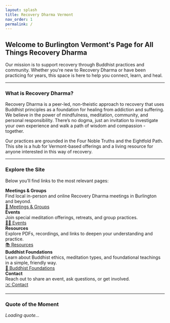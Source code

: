 ```yaml
---
layout: splash
title: Recovery Dharma Vermont
nav_order: 1
permalink: /
---
```



## Welcome to Burlington Vermont's Page for All Things Recovery Dharma 

Our mission is to support recovery through Buddhist practices and community. Whether you're new to Recovery Dharma or have been practicing for years, this space is here to help you connect, learn, and heal.

<hr class="zen-divider">

### What is Recovery Dharma?

Recovery Dharma is a peer-led, non-theistic approach to recovery that uses Buddhist principles as a foundation for healing from addiction and suffering. We believe in the power of mindfulness, meditation, community, and personal responsibility. There’s no dogma, just an invitation to investigate your own experience and walk a path of wisdom and compassion - together.

Our practices are grounded in the Four Noble Truths and the Eightfold Path. This site is a hub for Vermont-based offerings and a living resource for anyone interested in this way of recovery.

<hr class="zen-divider">

### Explore the Site

Below you’ll find links to the most relevant pages:


<div class="zen-link-list">
  <div class="zen-link-row">
    <div class="zen-link-text">
      <strong>Meetings & Groups</strong><br>
      Find local in-person and online Recovery Dharma meetings in Burlington and beyond.
    </div>
    <a href="{{ site.baseurl }}/meetings/" class="zen-nav-button">🪷 Meetings & Groups</a>
  </div>
  <div class="zen-link-row">
    <div class="zen-link-text">
      <strong>Events</strong><br>
      Join special meditation offerings, retreats, and group practices.
    </div>
    <a href="{{ site.baseurl }}/events/" class="zen-nav-button">🧘‍♂️ Events</a>
  </div>
  <div class="zen-link-row">
    <div class="zen-link-text">
      <strong>Resources</strong><br>
      Explore PDFs, recordings, and links to deepen your understanding and practice.
    </div>
    <a href="{{ site.baseurl }}/resources/" class="zen-nav-button">📚 Resources</a>
  </div>
  <div class="zen-link-row">
    <div class="zen-link-text">
      <strong>Buddhist Foundations</strong><br>
      Learn about Buddhist ethics, meditation types, and foundational teachings in a simple, friendly way.
    </div>
    <a href="{{ site.baseurl }}/buddhist-foundations/" class="zen-nav-button">🌱 Buddhist Foundations</a>
  </div>
  <div class="zen-link-row">
    <div class="zen-link-text">
      <strong>Contact</strong><br>
      Reach out to share an event, ask questions, or get involved.
    </div>
    <a href="{{ site.baseurl }}/contact/" class="zen-nav-button">✉️ Contact</a>
  </div>
</div>

<hr class="zen-divider">

### Quote of the Moment
<div id="rd-quote-box" class="buddhist-quote">
  <em>Loading quote...</em>
</div>
<script src="{{ '/assets/js/rd-quotes.js' | relative_url }}"></script>